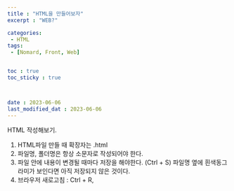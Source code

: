 ```yaml
---
title : "HTML을 만들어보자"
excerpt : "WEB?"

categories: 
 - HTML
tags: 
 - [Nomard, Front, Web]


toc : true
toc_sticky : true



date : 2023-06-06
last_modified_dat : 2023-06-06
---
```

<div class='notice--info' markdown='1'>
HTML 작성해보기.
</div>

1. HTML파일 만들 때 확장자는 .html
2. 파일명, 폴더명은 항상 소문자로 작성되어야 한다.
3. 파일 안에 내용이 변경될 때마다 저장을 해야한다. (Ctrl + S)
    파일명 옆에 흰색동그라미가 보인다면 아직 저장되지 않은 것이다.
4.  브라우저 새로고침 : Ctrl + R, 

